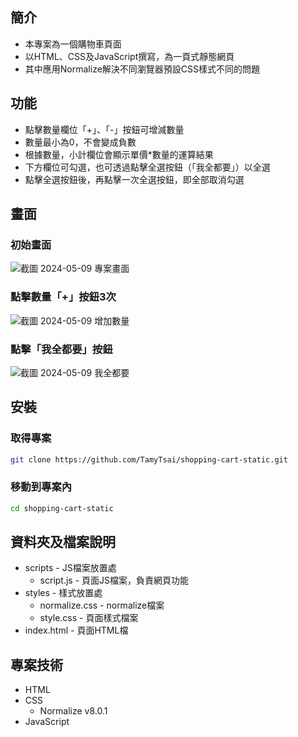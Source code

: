 ## 簡介
- 本專案為一個購物車頁面
- 以HTML、CSS及JavaScript撰寫，為一頁式靜態網頁
- 其中應用Normalize解決不同瀏覽器預設CSS樣式不同的問題

## 功能
- 點擊數量欄位「+」、「-」按鈕可增減數量
- 數量最小為0，不會變成負數
- 根據數量，小計欄位會顯示單價*數量的運算結果
- 下方欄位可勾選，也可透過點擊全選按鈕（「我全都要」）以全選
- 點擊全選按鈕後，再點擊一次全選按鈕，即全部取消勾選

## 畫面
### 初始畫面
![截圖 2024-05-09 專案畫面](https://github.com/TamyTsai/shopping-cart-static/assets/97825677/2547087d-2597-492b-86e8-aeabc1c15ba6)

### 點擊數量「+」按鈕3次
![截圖 2024-05-09 增加數量](https://github.com/TamyTsai/shopping-cart-static/assets/97825677/27da3a10-420b-4cd9-9cfa-98cd760cee76)

### 點擊「我全都要」按鈕
![截圖 2024-05-09 我全都要](https://github.com/TamyTsai/shopping-cart-static/assets/97825677/c686c412-6e11-4de2-9fc3-e8a43e064319)


## 安裝
### 取得專案
```bash
git clone https://github.com/TamyTsai/shopping-cart-static.git
```
### 移動到專案內
```bash
cd shopping-cart-static
```

## 資料夾及檔案說明
- scripts - JS檔案放置處
  - script.js - 頁面JS檔案，負責網頁功能
- styles - 樣式放置處
  -   normalize.css - normalize檔案
  -   style.css - 頁面樣式檔案
- index.html - 頁面HTML檔

## 專案技術
- HTML
- CSS
  - Normalize v8.0.1
- JavaScript
